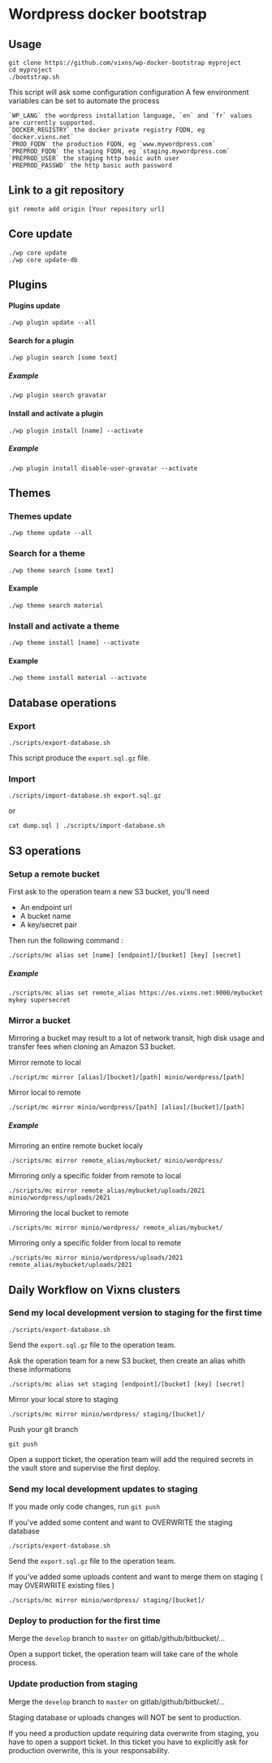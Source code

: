 # Wordpress docker bootstrap

## Usage

	git clone https://github.com/vixns/wp-docker-bootstrap myproject
	cd myproject
	./bootstrap.sh

This script will ask some configuration configuration
A few environment variables can be set to automate the process

	`WP_LANG` the wordpress installation language, `en` and `fr` values are currently supported.
	`DOCKER_REGISTRY` the docker private registry FQDN, eg `docker.vixns.net`
	`PROD_FQDN` the production FQDN, eg `www.mywordpress.com`
	`PREPROD_FQDN` the staging FQDN, eg `staging.mywordpress.com`
	`PREPROD_USER` the staging http basic auth user
	`PREPROD_PASSWD` the http basic auth password

## Link to a git repository

	git remote add origin [Your repository url]


## Core update
	
	./wp core update
	./wp core update-db

## Plugins

#### Plugins update

	./wp plugin update --all

#### Search for a plugin

	./wp plugin search [some text]

##### Example

	./wp plugin search gravatar

#### Install and activate a plugin

	./wp plugin install [name] --activate

##### Example

	./wp plugin install disable-user-gravatar --activate


## Themes

### Themes update

	./wp theme update --all

### Search for a theme

	./wp theme search [some text]

#### Example

	./wp theme search material

### Install and activate a theme

	./wp theme install [name] --activate

#### Example

	./wp theme install material --activate

## Database operations

### Export

	./scripts/export-database.sh

This script produce the `export.sql.gz` file.

### Import

	./scripts/import-database.sh export.sql.gz

or

	cat dump.sql | ./scripts/import-database.sh


## S3 operations

### Setup a remote bucket

First ask to the operation team a new S3 bucket, you'll need

- An endpoint url
- A bucket name
- A key/secret pair

Then run the following command :

	./scripts/mc alias set [name] [endpoint]/[bucket] [key] [secret]

##### Example

	./scripts/mc alias set remote_alias https://os.vixns.net:9000/mybucket mykey supersecret

### Mirror a bucket

Mirroring a bucket may result to a lot of network transit, high disk usage and transfer fees when cloning an Amazon S3 bucket.

Mirror remote to local

	./script/mc mirror [alias]/[bucket]/[path] minio/wordpress/[path]

Mirror local to remote

	./script/mc mirror minio/wordpress/[path] [alias]/[bucket]/[path]

##### Example

Mirroring an entire remote bucket localy

	./scripts/mc mirror remote_alias/mybucket/ minio/wordpress/


Mirroring only a specific folder from remote to local

	./scripts/mc mirror remote_alias/mybucket/uploads/2021 minio/wordpress/uploads/2021

Mirroring the local bucket to remote

	./scripts/mc mirror minio/wordpress/ remote_alias/mybucket/


Mirroring only a specific folder from local to remote

	./scripts/mc mirror minio/wordpress/uploads/2021 remote_alias/mybucket/uploads/2021


## Daily Workflow on Vixns clusters

### Send my local development version to staging for the first time

	./scripts/export-database.sh

Send the `export.sql.gz` file to the operation team.

Ask the operation team for a new S3 bucket, then create an alias whith these informations 

	./scripts/mc alias set staging [endpoint]/[bucket] [key] [secret]

Mirror your local store to staging

	./scripts/mc mirror minio/wordpress/ staging/[bucket]/

Push your git branch

	git push

Open a support ticket, the operation team will add the required secrets in the vault store and supervise the first deploy.


### Send my local development updates to staging 

If you made only code changes, run `git push`

If you've added some content and want to OVERWRITE the staging database

	./scripts/export-database.sh

Send the `export.sql.gz` file to the operation team.

If you've added some uploads content and want to merge them on staging ( may OVERWRITE existing files )

	./scripts/mc mirror minio/wordpress/ staging/[bucket]/

### Deploy to production for the first time

Merge the `develop` branch to `master`  on gitlab/github/bitbucket/...

Open a support ticket, the operation team will take care of the whole process.

### Update production from staging

Merge the `develop` branch to `master`  on gitlab/github/bitbucket/...

Staging database or uploads changes will NOT be sent to production.

If you need a production update requiring data overwrite from staging, you have to open a support ticket.
In this ticket you have to explicitly ask for production overwrite, this is your responsability.
